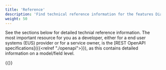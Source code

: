 ```yaml
---
title: 'Reference'
description: 'Find technical reference information for the features Dialgporten offers'
weight: 50
---
```


See the sections below for detailed technial reference information. The most important resource for you as a developer, either for a end user systems (EUS) provider or for a service owner, is the [REST OpenAPI specifications]({{<relref "./openapi">}}), as this contains detailed information on a model/field level. 

{{<children />}}

